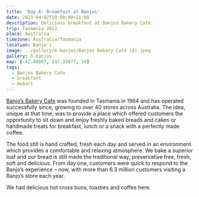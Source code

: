 ```yaml
---
title: 'Day 6: Breakfast at Banjos'
date: 2023-04-02T10:00:00+11:00
description: Delicious breakfast at Banjos Bakery Cafe.
trip: Tasmania 2023
place: Australia
timezone: Australia/Tasmania
location: Banjo's
image: ../gallery/6-banjos/Banjos Bakery Cafe (8).jpeg
gallery: 6-banjos
map: [-42.88097, 147.32677, 19]
tags:
  - Banjos Bakery Cafe
  - breakfast
  - Hobart
---
```


[Banjo’s Bakery Cafe](https://banjos.com.au/hobart) was founded in Tasmania in 1984 and has operated successfully since, growing to over 40 stores across Australia. The idea, unique at that time, was to provide a place which offered customers the opportunity to sit down and enjoy freshly baked breads and cakes or handmade treats for breakfast, lunch or a snack with a perfectly made coffee.

The food still is hand crafted, fresh each day and served in an environment which provides a comfortable and relaxing atmosphere. We bake a superior loaf and our bread is still made the traditional way, preservative free, fresh, soft and delicious. From day one, customers were quick to respond to the Banjo’s experience – now, with more than 6.3 million customers visiting a Banjo’s store each year.

We had delicious hot cross buns, toasties and coffee here.
